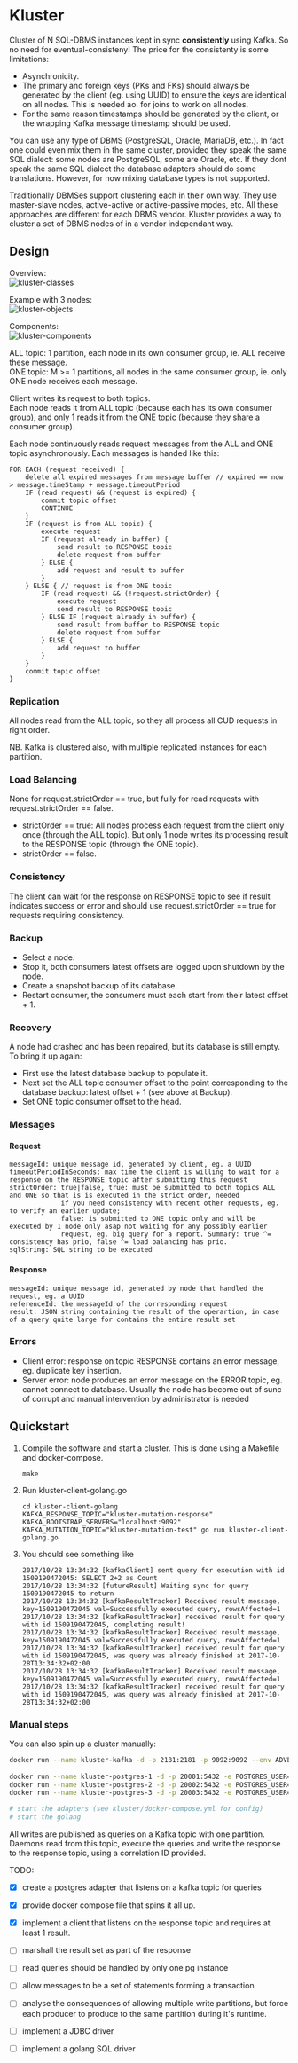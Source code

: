 # Kluster

Cluster of N SQL-DBMS instances kept in sync __consistently__ using Kafka. So no need for eventual-consisteny! The price for
the consistenty is some limitations:
- Asynchronicity.
- The primary and foreign keys (PKs and FKs) should always be generated by the client (eg. using UUID) to ensure the 
  keys are identical on all nodes. This is needed ao. for joins to work on all nodes.
- For the same reason timestamps should be generated by the client, or the wrapping Kafka message timestamp should be
  used.   

You can use any type of DBMS (PostgreSQL, Oracle, MariaDB, etc.). In fact one could even mix them in the same cluster, provided they speak the same SQL dialect:
some nodes are PostgreSQL, some are Oracle, etc. If they dont speak the same SQL dialect the database adapters should do some translations.
However, for now mixing database types is not supported. 

Traditionally DBMSes support clustering each in their own way. They use master-slave nodes, active-active or active-passive modes, etc.
All these approaches are different for each DBMS vendor. Kluster provides a way to cluster a set of DBMS nodes of in a
vendor independant way.


## Design

Overview:  
![kluster-classes](kluster-classes.png)

Example with 3 nodes:  
![kluster-objects](kluster-objects.png)

Components:  
![kluster-components](kluster-components.png)

ALL topic: 1 partition, each node in its own consumer group, ie. ALL receive these message.  
ONE topic: M >= 1 partitions, all nodes in the same consumer group, ie. only ONE node receives each message.

Client writes its request to both topics.  
Each node reads it from ALL topic (because each has its own consumer group), and only 1 reads it from the ONE topic (because they share a consumer group).

Each node continuously reads request messages from the ALL and ONE topic asynchronously. Each messages is handed like this:
```
FOR EACH (request received) {
    delete all expired messages from message buffer // expired == now > message.timeStamp + message.timeoutPeriod
    IF (read request) && (request is expired) {
        commit topic offset
        CONTINUE
    }  
    IF (request is from ALL topic) {
        execute request
        IF (request already in buffer) {
            send result to RESPONSE topic
            delete request from buffer
        } ELSE {
            add request and result to buffer
        }
    } ELSE { // request is from ONE topic
        IF (read request) && (!request.strictOrder) {
            execute request
            send result to RESPONSE topic
        } ELSE IF (request already in buffer) {
            send result from buffer to RESPONSE topic
            delete request from buffer
        } ELSE {
            add request to buffer
        }
    }
    commit topic offset
}
```

### Replication

All nodes read from the ALL topic, so they all process all CUD requests in right order.

NB. Kafka is clustered also, with multiple replicated instances for each partition.

### Load Balancing

None for request.strictOrder == true, but fully for read requests with request.strictOrder == false.
- strictOrder == true: All nodes process each request from the client only once (through the ALL topic).
  But only 1 node writes its processing result to the RESPONSE topic (through the ONE topic).
- strictOrder == false.

### Consistency

The client can wait for the response on RESPONSE topic to see if result indicates success or error and should
use request.strictOrder == true for requests requiring consistency.

### Backup

- Select a node.
- Stop it, both consumers latest offsets are logged upon shutdown by the node.
- Create a snapshot backup of its database.
- Restart consumer, the consumers must each start from their latest offset + 1.

### Recovery

A node had crashed and has been repaired, but its database is still empty. To bring it up again:

- First use the latest database backup to populate it.
- Next set the ALL topic consumer offset to the point corresponding to the database backup: latest offset + 1 (see above at Backup). 
- Set ONE topic consumer offset to the head.

### Messages

#### Request
```
messageId: unique message id, generated by client, eg. a UUID
timeoutPeriodInSeconds: max time the client is willing to wait for a response on the RESPONSE topic after submitting this request
strictOrder: true|false, true: must be submitted to both topics ALL and ONE so that is is executed in the strict order, needed
             if you need consistency with recent other requests, eg. to verify an earlier update; 
             false: is submitted to ONE topic only and will be executed by 1 node only asap not waiting for any possibly earlier
             request, eg. big query for a report. Summary: true ^= consistency has prio, false ^= load balancing has prio. 
sqlString: SQL string to be executed
```

#### Response
```
messageId: unique message id, generated by node that handled the request, eg. a UUID
referenceId: the messageId of the corresponding request
result: JSON string containing the result of the operartion, in case of a query quite large for contains the entire result set
```

### Errors

- Client error: response on topic RESPONSE contains an error message, eg. duplicate key insertion.
- Server error: node produces an error message on the ERROR topic, eg. cannot connect to database. Usually the node has become
  out of sunc of corrupt and manual intervention by administrator is needed 

## Quickstart

 1. Compile the software and start a cluster. This is done using a Makefile and docker-compose.  
 
        make
 
 1. Run kluster-client-golang.go

        cd kluster-client-golang
        KAFKA_RESPONSE_TOPIC="kluster-mutation-response" KAFKA_BOOTSTRAP_SERVERS="localhost:9092" KAFKA_MUTATION_TOPIC="kluster-mutation-test" go run kluster-client-golang.go

 1. You should see something like 
 
        2017/10/28 13:34:32 [kafkaClient] sent query for execution with id 1509190472045: SELECT 2+2 as Count
        2017/10/28 13:34:32 [futureResult] Waiting sync for query 1509190472045 to return
        2017/10/28 13:34:32 [kafkaResultTracker] Received result message, key=1509190472045 val=Successfully executed query, rowsAffected=1 
        2017/10/28 13:34:32 [kafkaResultTracker] received result for query with id 1509190472045, completing result!
        2017/10/28 13:34:32 [kafkaResultTracker] Received result message, key=1509190472045 val=Successfully executed query, rowsAffected=1 
        2017/10/28 13:34:32 [kafkaResultTracker] received result for query with id 1509190472045, was query was already finished at 2017-10-28T13:34:32+02:00
        2017/10/28 13:34:32 [kafkaResultTracker] Received result message, key=1509190472045 val=Successfully executed query, rowsAffected=1 
        2017/10/28 13:34:32 [kafkaResultTracker] received result for query with id 1509190472045, was query was already finished at 2017-10-28T13:34:32+02:00

### Manual steps
You can also spin up a cluster manually:

```sh
docker run --name kluster-kafka -d -p 2181:2181 -p 9092:9092 --env ADVERTISED_HOST=localhost --env ADVERTISED_PORT=9092 --env TOPICS=kluster-mutation,kluster-response spotify/kafka
            
docker run --name kluster-postgres-1 -d -p 20001:5432 -e POSTGRES_USER=kluster -e POSTGRES_PASSWORD=kluster -d postgres
docker run --name kluster-postgres-2 -d -p 20002:5432 -e POSTGRES_USER=kluster -e POSTGRES_PASSWORD=kluster -d postgres
docker run --name kluster-postgres-3 -d -p 20003:5432 -e POSTGRES_USER=kluster -e POSTGRES_PASSWORD=kluster -d postgres

# start the adapters (see kluster/docker-compose.yml for config) 
# start the golang
```

All writes are published as queries on a Kafka topic with one partition. 
Daemons read from this topic, execute the queries and write the response to the
response topic, using a correlation ID provided.

TODO:

 - [X] create a postgres adapter that listens on a kafka topic for queries
 - [X] provide docker compose file that spins it all up.
 - [X] implement a client that listens on the response topic and requires at least 1 result.
 - [ ] marshall the result set as part of the response
 - [ ] read queries should be handled by only one pg instance
 - [ ] allow messages to be a set of statements forming a transaction
 - [ ] analyse the consequences of allowing multiple write partitions, but force each producer to produce to the same partition during it's runtime.
 - [ ] implement a JDBC driver 
 - [ ] implement a golang SQL driver
 